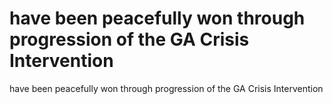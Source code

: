 # have been peacefully won through progression of the GA Crisis Intervention

have been peacefully won through progression of the GA Crisis Intervention